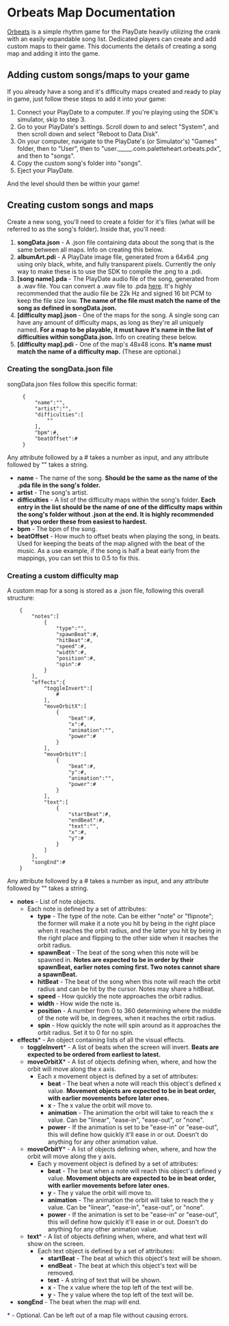 # Orbeats Map Documentation
[Orbeats](https://github.com/paletteheart/Orbeats) is a simple rhythm game for the PlayDate heavily utilizing the crank with an easily expandable song list. Dedicated players can create and add custom maps to their game. This documents the details of creating a song map and adding it into the game.
## Adding custom songs/maps to your game
If you already have a song and it's difficulty maps created and ready to play in game, just follow these steps to add it into your game:
 1. Connect your PlayDate to a computer. If you're playing using the SDK's simulator, skip to step 3.
 2. Go to your PlayDate's settings. Scroll down to and select "System", and then scroll down and select "Reboot to Data Disk".
 3. On your computer, navigate to the PlayDate's (or Simulator's) "Games" folder, then to "User", then to "user._____.com.paletteheart.orbeats.pdx", and then to "songs".
 4. Copy the custom song's folder into "songs".
 5. Eject your PlayDate.

And the level should then be within your game!

## Creating custom songs and maps
Create a new song, you'll need to create a folder for it's files (what will be referred to as the song's folder). Inside that, you'll need:
 1. **songData.json** - A .json file containing data about the song that is the same between all maps. Info on creating this below.
 2. **albumArt.pdi** - A PlayDate image file, generated from a 64x64 .png using only black, white, and fully transparent pixels. Currently the only way to make these is to use the SDK to compile the .png to a .pdi.
 3. **[song name].pda** - The PlayDate audio file of the song, generated from a .wav file. You can convert a .wav file to .pda [here](https://ejb.github.io/wav-pda-converter/). It's highly recommended that the audio file be 22k Hz and signed 16 bit PCM to keep the file size low. **The name of the file must match the name of the song as defined in songData.json.**
 4. **[difficulty map].json** - One of the maps for the song. A single song can have any amount of difficulty maps, as long as they're all uniquely named. **For a map to be playable, it must have it's name in the list of difficulties within songData.json.** Info on creating these below.
 5. **[difficulty map].pdi** - One of the map's 48x48 icons. **It's name must match the name of a difficulty map.** (These are optional.)
### Creating the songData.json file
songData.json files follow this specific format:

	     {
		     "name":"",
		     "artist":"",
		     "difficulties":[
			   	 ""
		     ],
		     "bpm":#,
		   	 "beatOffset":#
	     }

Any attribute followed by a # takes a number as input, and any attribute followed by "" takes a string.

 - **name** - The name of the song. **Should be the same as the name of the .pda file in the song's folder.**
 - **artist** - The song's artist.
 - **difficulties** - A list of the difficulty maps within the song's folder. **Each entry in the list should be the name of one of the difficulty maps within the song's folder without .json at the end. It is highly recommended that you order these from easiest to hardest.**
 - **bpm** - The bpm of the song.
 - **beatOffset** - How much to offset beats when playing the song, in beats. Used for keeping the beats of the map aligned with the beat of the music. As a use example, if the song is half a beat early from the mappings, you can set this to 0.5 to fix this.
### Creating a custom difficulty map
A custom map for a song is stored as a .json file, following this overall structure:
		
		{
			"notes":[
				{
					"type":"",
					"spawnBeat":#,
					"hitBeat":#,
					"speed":#,
					"width":#,
					"position":#,
					"spin":#
				}
			],
			"effects":{
				"toggleInvert":[
					#
				],
				"moveOrbitX":[
					{
						"beat":#,
						"x":#,
						"animation":"",
						"power":#
					}
				],
				"moveOrbitY":[
					{
						"beat":#,
						"y":#,
						"animation":"",
						"power":#
					}
				],
				"text":[
					{
						"startBeat":#,
						"endBeat":#,
						"text":"",
						"x":#,
						"y":#
					}
				]
			},
			"songEnd":#
		}
Any attribute followed by a # takes a number as input, and any attribute followed by "" takes a string.
 - **notes** - List of note objects.
	 - Each note is defined by a set of attributes:
		 - **type** - The type of the note. Can be either "note" or "flipnote"; the former will make it a note you hit by being in the right place when it reaches the orbit radius, and the latter you hit by being in the right place and flipping to the other side when it reaches the orbit radius.
		 - **spawnBeat** - The beat of the song when this note will be spawned in. **Notes are expected to be in order by their spawnBeat, earlier notes coming first. Two notes cannot share a spawnBeat.**
		 - **hitBeat** - The beat of the song when this note will reach the orbit radius and can be hit by the cursor. Notes may share a hitBeat.
		 - **speed** - How quickly the note approaches the orbit radius.
		 - **width** - How wide the note is.
		 - **position** - A number from 0 to 360 determining where the middle of the note will be, in degrees, when it reaches the orbit radius.
		 - **spin** - How quickly the note will spin around as it approaches the orbit radius. Set it to 0 for no spin.
 - **effects*** - An object containing lists of all the visual effects.
	 - **toggleInvert*** - A list of beats when the screen will invert. **Beats are expected to be ordered from earliest to latest.**
	 - **moveOrbitX*** - A list of objects defining when, where, and how the orbit will move along the x axis.
		 - Each x movement object is defined by a set of attributes:
			 - **beat** - The beat when a note will reach this object's defined x value. **Movement objects are expected to be in beat order, with earlier movements before later ones.**
			 - **x** - The x value the orbit will move to.
			 - **animation** - The animation the orbit will take to reach the x value. Can be "linear", "ease-in", "ease-out", or "none".
			 - **power** - If the animation is set to be "ease-in" or "ease-out", this will define how quickly it'll ease in or out. Doesn't do anything for any other animation value.
	 - **moveOrbitY*** - A list of objects defining when, where, and how the orbit will move along the y axis.
		 - Each y movement object is defined by a set of attributes:
			 - **beat** - The beat when a note will reach this object's defined y value. **Movement objects are expected to be in beat order, with earlier movements before later ones.**
			 - **y** - The y value the orbit will move to.
			 - **animation** - The animation the orbit will take to reach the y value. Can be "linear", "ease-in", "ease-out", or "none".
			 - **power** - If the animation is set to be "ease-in" or "ease-out", this will define how quickly it'll ease in or out. Doesn't do anything for any other animation value.
	 - **text*** - A list of objects defining when, where, and what text will show on the screen.
		 - Each text object is defined by a set of attributes:
			 - **startBeat** - The beat at which this object's text will be shown.
			 - **endBeat** - The beat at which this object's text will be removed.
			 - **text** - A string of text that will be shown.
			 - **x** - The x value where the top left of the text will be.
			 - **y** - The y value where the top left of the text will be.
 - **songEnd** - The beat when the map will end.

\* \- Optional. Can be left out of a map file without causing errors.
